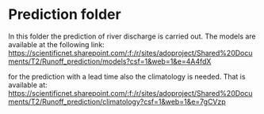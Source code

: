 # Prediction folder

In this folder the prediction of river discharge is carried out. 
The models are available at the following link: https://scientificnet.sharepoint.com/:f:/r/sites/adoproject/Shared%20Documents/T2/Runoff_prediction/models?csf=1&web=1&e=4A4fdX

for the prediction with a lead time also the climatology is needed. That is available at: https://scientificnet.sharepoint.com/:f:/r/sites/adoproject/Shared%20Documents/T2/Runoff_prediction/climatology?csf=1&web=1&e=7gCVzp

